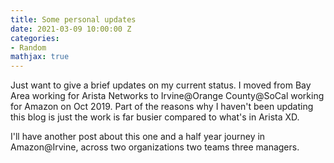 ```yaml
---
title: Some personal updates
date: 2021-03-09 10:00:00 Z
categories:
- Random
mathjax: true
---
```


Just want to give a brief updates on my current status. I moved from Bay Area working for Arista Networks to Irvine@Orange County@SoCal
working for Amazon on Oct 2019. Part of the reasons why I haven't been updating this blog is just the work is far busier compared to
what's in Arista XD.

I'll have another post about this one and a half year journey in Amazon@Irvine, across two organizations two teams three managers.

<!--more-->
